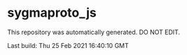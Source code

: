 # sygmaproto_js
This repository was automatically generated. DO NOT EDIT. 

Last build: Thu 25 Feb 2021 16:40:10 GMT
